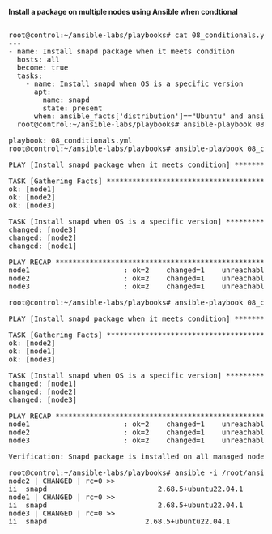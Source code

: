 **Install a package on multiple nodes using Ansible when condtional**

<pre>

root@control:~/ansible-labs/playbooks# cat 08_conditionals.yml
---
- name: Install snapd package when it meets condition
  hosts: all
  become: true
  tasks:
    - name: Install snapd when OS is a specific version
      apt:
        name: snapd
        state: present
      when: ansible_facts['distribution']=="Ubuntu" and ansible_facts['distribution_version'] is search ("22.04")
  root@control:~/ansible-labs/playbooks# ansible-playbook 08_conditionals.yml -i /root/ansible-labs/hosts.ini --syntax-check

playbook: 08_conditionals.yml
root@control:~/ansible-labs/playbooks# ansible-playbook 08_conditionals.yml -i /root/ansible-labs/hosts.ini --check

PLAY [Install snapd package when it meets condition] ********************************************************************************

TASK [Gathering Facts] **************************************************************************************************************
ok: [node1]
ok: [node2]
ok: [node3]

TASK [Install snapd when OS is a specific version] **********************************************************************************
changed: [node3]
changed: [node2]
changed: [node1]

PLAY RECAP **************************************************************************************************************************
node1                      : ok=2    changed=1    unreachable=0    failed=0    skipped=0    rescued=0    ignored=0
node2                      : ok=2    changed=1    unreachable=0    failed=0    skipped=0    rescued=0    ignored=0
node3                      : ok=2    changed=1    unreachable=0    failed=0    skipped=0    rescued=0    ignored=0

root@control:~/ansible-labs/playbooks# ansible-playbook 08_conditionals.yml -i /root/ansible-labs/hosts.ini

PLAY [Install snapd package when it meets condition] ********************************************************************************

TASK [Gathering Facts] **************************************************************************************************************
ok: [node2]
ok: [node1]
ok: [node3]

TASK [Install snapd when OS is a specific version] **********************************************************************************
changed: [node1]
changed: [node2]
changed: [node3]

PLAY RECAP **************************************************************************************************************************
node1                      : ok=2    changed=1    unreachable=0    failed=0    skipped=0    rescued=0    ignored=0
node2                      : ok=2    changed=1    unreachable=0    failed=0    skipped=0    rescued=0    ignored=0
node3                      : ok=2    changed=1    unreachable=0    failed=0    skipped=0    rescued=0    ignored=0

Verification: Snapd package is installed on all managed nodes as can be seen using below adhoc command from control node.  

root@control:~/ansible-labs/playbooks# ansible -i /root/ansible-labs/hosts.ini all -m shell -a "dpkg -l | grep snapd"
node2 | CHANGED | rc=0 >>
ii  snapd                          2.68.5+ubuntu22.04.1                    amd64        Daemon and tooling that enable snap packages
node1 | CHANGED | rc=0 >>
ii  snapd                          2.68.5+ubuntu22.04.1                    amd64        Daemon and tooling that enable snap packages
node3 | CHANGED | rc=0 >>
ii  snapd                       2.68.5+ubuntu22.04.1                    amd64        Daemon and tooling that enable snap packages
</pre>
